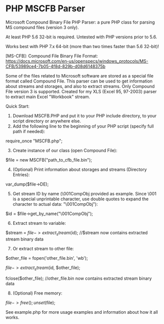 # PHP MSCFB Parser
Microsoft Compound Binary File PHP Parser: a pure PHP class for parsing MS compound files (version 3 only).

At least PHP 5.6 32-bit is required. Untested with PHP versions prior to 5.6.

Works best with PHP 7.x 64-bit (more than two times faster than 5.6 32-bit)!

[MS-CFB]: Compound File Binary File Format: 
https://docs.microsoft.com/en-us/openspecs/windows_protocols/MS-CFB/53989ce4-7b05-4f8d-829b-d08d6148375b

Some of the files related to Microsoft software are stored as a special file format called Compound File. This parser can be used to get information about streams and storages, and also to extract streams. Only Compound File version 3 is supported. Created for my XLS (Excel 95, 97-2003) parser to extract main Excel "Workbook" stream.

Quick Start:
1. Download MSCFB.PHP and put it to your PHP include directory, to your script directory or anywhere else.
2. Add the following line to the beginning of your PHP script (specify full path if needed):

require_once "MSCFB.php";

3. Create instance of our class (open Compound File): 

$file = new MSCFB("path_to_cfb_file.bin");

4. (Optional) Print information about storages and streams (Directory Entries):

var_dump($file->DE);

5. Get stream ID by name (\001CompObj provided as example. Since \001 is a special unprintable character, use double quotes to expand the character to actual data: "\001CompObj"):

$id = $file->get_by_name("\001CompObj");

6. Extract stream to variable:

$stream = $file->extract_stream($id); //$stream now contains extracted stream binary data

7. Or extract stream to other file:

$other_file = fopen('other_file.bin', 'wb');

$file->extract_stream($id, $other_file);

fclose($other_file); //other_file.bin now contains extracted stream binary data

8. (Optional) Free memory:

$file->free(); unset($file);


See example.php for more usage examples and information about how it all works.
